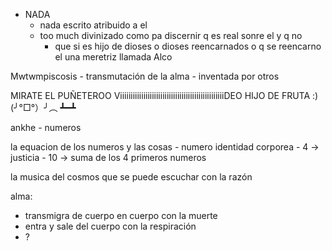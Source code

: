 - NADA
	- nada escrito atribuido a el
	- too much divinizado como pa discernir q es real sonre el y q no
		- que si es hijo de dioses o dioses reencarnados o q se reencarno el una meretriz llamada Alco

Mwtwmpiscosis - transmutación de la alma
	- inventada por otros 

MIRATE EL PUÑETEROO ViiiiiiiiiiiiiiiiiiiiiiiiiiiiiiiiiiiiiiiiiiiiiiiiiDEO HIJO DE FRUTA :)
(╯°□°）╯︵ ┻━┻

ankhe - numeros

la equacion de los numeros y las cosas
	- numero identidad corporea
	- 4 -> justicia
	- 10 -> suma de los 4 primeros numeros

la musica del cosmos que se puede escuchar con  la razón

alma:
- transmigra de cuerpo en cuerpo con la muerte
- entra y sale del cuerpo con la respiración
- ?

